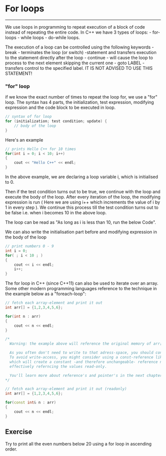 # For loops

---

We use loops in programming to repeat execution of a block of code instead of repeating the entire code. In C++ we have 3 types of loops: - for-loops - while loops - do-while loops.

The execution of a loop can be controlled using the following keywords - break - terminates the loop (or switch) -statement and transfers execution to the statement directly after the loop - continue - will cause the loop to process to the next element skipping the current one - goto LABEL - transfers control to the specified label. IT IS NOT ADVISED TO USE THIS STATEMENT!

### "for" loop

if we know the exact number of times to repeat the loop for, we use a "for" loop. The syntax has 4 parts, the initialization, test expression, modifying expression and the code block to be executed in loop.

```cpp
// syntax of for loop
for (initialization; test condition; update) {
    // body of the loop
}
```

Here's an example

```cpp
// prints Hello C++ for 10 times
for(int i = 0; i < 10; i++)
{
    cout << "Hello C++" << endl;
}
```

In the above example, we are declaring a loop variable i, which is initialised to 0.

Then if the test condition turns out to be true, we continue with the loop and execute the body of the loop. After every iteration of the loop, the modifying expression is run ( Here we are using i++ which increments the value of i by 1 in every step ). We continue this process till the test condition turns out to be false i.e. when i becomes 10 in the above loop.

The loop can be read as "As long as i is less than 10, run the below Code".

We can also write the initialisation part before and modifying expression in the body of the loop

```cpp
// print numbers 0 - 9
int i = 0;
for( ; i < 10 ; )
{
    cout << i << endl;
    i++;
}
```

The for loop in C++ (since C++11) can also be used to iterate over an array. Some other modern programming languages reference to the technique in the example below as a "foreach-loop":

```cpp
// fetch each array-element and print it out
int arr[] = {1,2,3,4,5,6};

for(int n : arr)
{
    cout << n << endl;
}

/*
  Warning: the example above will reference the original memory of arr[] and has write-access!

  As you often don't need to write to that adress-space, you should consider to access it read-only for safety reasons.
  To avoid write-access, you might consider using a const-reference like shown below,
  which will create a constant -and therefore unchangeable- reference named "n" to each existing value of "arr",
  effectively referncing the values read-only.

  You'll learn more about reference's and pointer's in the next chapters.
*/

// fetch each array-element and print it out (readonly)
int arr[] = {1,2,3,4,5,6};

for(const int& n : arr)
{
    cout << n << endl;
}
```

## Exercise

Try to print all the even numbers below 20 using a for loop in ascending order.
